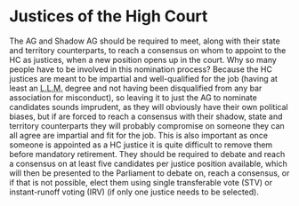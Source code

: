 Justices of the High Court
===========================

The AG and Shadow AG should be required to meet, along with their state and territory counterparts, to reach a consensus on whom to appoint to the HC as justices, when a new position opens up in the court. Why so many people have to be involved in this nomination process? Because the HC justices are meant to be impartial and well-qualified for the job (having at least an <abbr title="Master of Laws">L.L.M.</abbr> degree and not having been disqualified from any bar association for misconduct), so leaving it to just the AG to nominate candidates sounds imprudent, as they will obviously have their own political biases, but if  are forced to reach a consensus with their shadow, state and territory counterparts they will probably compromise on someone they can all agree are impartial and fit for the job. This is also important as once someone is appointed as a HC justice it is quite difficult to remove them before mandatory retirement. They should be required to debate and reach a consensus on at least five candidates per justice position available, which will then be presented to the Parliament to debate on, reach a consensus, or if that is not possible, elect them using single transferable vote (STV) or instant-runoff voting (IRV) (if only one justice needs to be selected). 